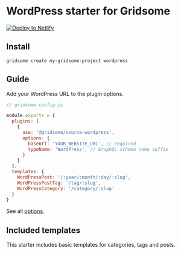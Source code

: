 # WordPress starter for Gridsome

[![Deploy to Netlify](https://www.netlify.com/img/deploy/button.svg)](https://app.netlify.com/start/deploy?repository=https://github.com/gridsome/gridsome-starter-wordpress)

## Install
`gridsome create my-gridsome-project wordpress`

## Guide

Add your WordPress URL to the plugin options.

```js
// gridsome.config.js

module.exports = {
  plugins: [
    {
      use: '@gridsome/source-wordpress',
      options: {
        baseUrl: 'YOUR_WEBSITE_URL', // required
        typeName: 'WordPress', // GraphQL schema name suffix
      }
    }
  ],
  templates: {
    WordPressPost: '/:year/:month/:day/:slug',
    WordPressPostTag: '/tag/:slug',
    WordPressCategory: '/category/:slug'
  }
}

```

See all [options](https://gridsome.org/plugins/@gridsome/source-wordpress).

## Included templates

This starter includes basic templates for categories, tags and posts.
